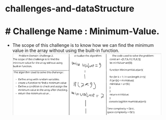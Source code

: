 # challenges-and-dataStructure
# # Challenge Name : Minimum-Value.
- The scope of this challenge is to know how we can find the minimum value in the array without using the built-in function.
![challenge2](challenge-2.png)
